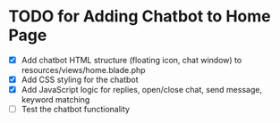 # TODO for Adding Chatbot to Home Page

- [x] Add chatbot HTML structure (floating icon, chat window) to resources/views/home.blade.php
- [x] Add CSS styling for the chatbot
- [x] Add JavaScript logic for replies, open/close chat, send message, keyword matching
- [ ] Test the chatbot functionality
